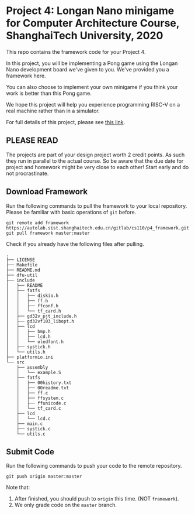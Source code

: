 # Project 4: Longan Nano minigame for Computer Architecture Course, ShanghaiTech University, 2020

This repo contains the framework code for your Project 4. 

In this project, you will be implementing a Pong game using the Longan Nano development board we've given to you. We've provided you a framework here.

You can also choose to implement your own minigame if you think your work is better than this Pong game.

We hope this project will help you experience programming RISC-V on a real machine rather than in a simulator.

For full details of this project, please see [this link](https://robotics.shanghaitech.edu.cn/courses/ca/20s/projects/4/).

## PLEASE READ

The projects are part of your design project worth 2 credit points. As such they run in parallel to the actual course. So be aware that the due date for project and homework might be very close to each other! Start early and do not procrastinate.

## Download Framework

Run the following commands to pull the framework to your local repository. Please be familiar with basic operations of `git` before.

```
git remote add framework https://autolab.sist.shanghaitech.edu.cn/gitlab/cs110/p4_framework.git
git pull framework master:master
```

Check if you already have the following files after pulling.

```
.
├── LICENSE
├── Makefile
├── README.md
├── dfu-util
├── include
│   ├── README
│   ├── fatfs
│   │   ├── diskio.h
│   │   ├── ff.h
│   │   ├── ffconf.h
│   │   └── tf_card.h
│   ├── gd32v_pjt_include.h
│   ├── gd32vf103_libopt.h
│   ├── lcd
│   │   ├── bmp.h
│   │   ├── lcd.h
│   │   └── oledfont.h
│   ├── systick.h
│   └── utils.h
├── platformio.ini
└── src
    ├── assembly
    │   └── example.S
    ├── fatfs
    │   ├── 00history.txt
    │   ├── 00readme.txt
    │   ├── ff.c
    │   ├── ffsystem.c
    │   ├── ffunicode.c
    │   └── tf_card.c
    ├── lcd
    │   └── lcd.c
    ├── main.c
    ├── systick.c
    └── utils.c
```

## Submit Code

Run the following commands to push your code to the remote repository.

```
git push origin master:master
```

Note that:
1. After finished, you should push to `origin` this time. (NOT `framework`).
2. We only grade code on the `master` branch.
